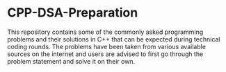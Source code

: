 # CPP-DSA-Preparation
This repository contains some of the commonly asked programming problems and their solutions in C++ that can be expected during technical coding rounds. The problems have been taken from various available sources on the internet and users are advised to first go through the problem statement and solve it on their own.
